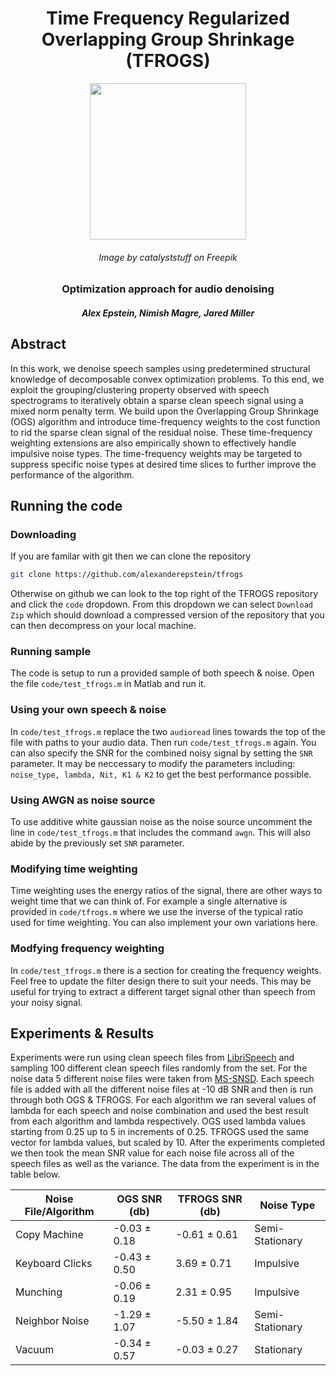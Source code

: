 <div align="center">

# Time Frequency Regularized Overlapping Group Shrinkage (TFROGS)

<img src="https://img.freepik.com/free-vector/cute-frog-green-tea-cartoon-vector-icon-illustration-animal-drink-icon-concept-isolated-premium-vector-flat-cartoon-style_138676-3694.jpg?w=740&t=st=1667741307~exp=1667741907~hmac=c8b627abd413e144bda3b6014b0680070905ac26230c274a6c88d7d97587ecbe" height="250px" width="250px">

###### Image by catalyststuff on Freepik

### Optimization approach for audio denoising
##### Alex Epstein, Nimish Magre, Jared Miller

</div>

## Abstract
In this work, we denoise speech samples using predetermined structural knowledge of decomposable convex optimization problems. To this end, we exploit the grouping/clustering property observed with speech spectrograms to iteratively obtain a sparse clean speech signal using a mixed norm penalty term. We build upon the Overlapping Group Shrinkage (OGS) algorithm and introduce time-frequency weights to the cost function to rid the sparse clean signal of the residual noise. These time-frequency weighting extensions are also empirically shown to effectively handle impulsive noise types. The time-frequency weights may be targeted to suppress specific noise types at desired time slices to further improve the performance of the algorithm.

## Running the code
### Downloading
If you are familar with git then we can clone the repository

```bash
git clone https://github.com/alexanderepstein/tfrogs
```

Otherwise on github we can look to the top right of the TFROGS repository and click the `code` dropdown. From this dropdown we can select `Download Zip` which should download a compressed version of the repository that you can then decompress on your local machine.

### Running sample
The code is setup to run a provided sample of both speech & noise. 
Open the file `code/test_tfrogs.m` in Matlab and run it.

### Using your own speech & noise
In `code/test_tfrogs.m` replace the two `audioread` lines towards the top of the file with paths to your audio data. Then run `code/test_tfrogs.m` again. You can also specify the SNR for the combined noisy signal by setting the `SNR` parameter. It may be neccessary to modify the parameters including: `noise_type, lambda, Nit, K1 & K2` to get the best performance possible. 

### Using AWGN as noise source 
To use additive white gaussian noise as the noise source uncomment the line in `code/test_tfrogs.m` that includes the command `awgn`. This will also abide by the previously set `SNR` parameter. 

### Modifying time weighting
Time weighting uses the energy ratios of the signal, there are other ways to weight time that we can think of. For example a single alternative is provided in `code/tfrogs.m` where we use the inverse of the typical ratio used for time weighting. You can also implement your own variations here.

### Modfying frequency weighting
In `code/test_tfrogs.m` there is a section for creating the frequency weights. Feel free to update the filter design there to suit your needs. This may be useful for trying to extract a different target signal other than speech from your noisy signal.

## Experiments & Results

Experiments were run using clean speech files from [LibriSpeech](https://www.openslr.org/12) and sampling 100 different clean speech files randomly from the set. For the noise data 5 different noise files were taken from  [MS-SNSD](https://github.com/microsoft/MS-SNSD). Each speech file is added with all the different noise files at -10 dB SNR and then is run through both OGS & TFROGS. For each algorithm we ran several values of lambda for each speech and noise combination and used the best result from each algorithm and lambda respectively. OGS used lambda values starting from 0.25 up to 5 in increments of 0.25. TFROGS used the same vector for lambda values, but scaled by 10. After the experiments completed we then took the mean SNR value for each noise file across all of the speech files as well as the variance. The data from the experiment is in the table below. 

| Noise File/Algorithm | OGS SNR (db)  | TFROGS SNR (db) | Noise Type      |
| -------------------- | ------------- | --------------- | --------------- |
| Copy Machine         | -0.03 ± 0.18  | -0.61 ± 0.61    | Semi-Stationary |
| Keyboard Clicks      | -0.43 ± 0.50  | 3.69 ± 0.71     | Impulsive       |
| Munching             | -0.06 ± 0.19  | 2.31 ± 0.95     | Impulsive       |
| Neighbor Noise       | -1.29 ± 1.07  | -5.50 ± 1.84    | Semi-Stationary |
| Vacuum               | -0.34 ± 0.57  | -0.03 ± 0.27    | Stationary      |
